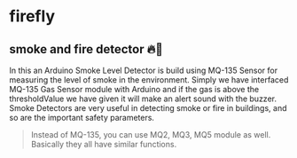 # firefly

## smoke and fire detector 🔥🚨

In this an Arduino Smoke Level Detector is build using MQ-135 Sensor for measuring the level of smoke in the environment. Simply we have interfaced MQ-135 Gas Sensor module with Arduino and if the gas is above the thresholdValue we have given it will make an alert sound with the buzzer. Smoke Detectors are very useful in detecting smoke or fire in buildings, and so are the important safety parameters.

> Instead of MQ-135, you can use MQ2, MQ3, MQ5 module as well. Basically they all have similar functions.
